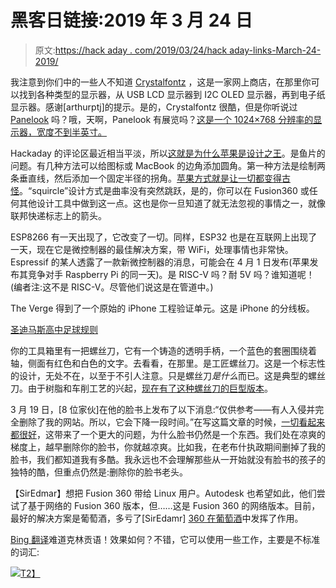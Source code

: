 # 黑客日链接:2019 年 3 月 24 日

> 原文:[https://hack aday . com/2019/03/24/hack aday-links-March-24-2019/](https://hackaday.com/2019/03/24/hackaday-links-march-24-2019/)

我注意到你们中的一些人不知道 [Crystalfontz](https://www.crystalfontz.com/) ，这是一家网上商店，在那里你可以找到各种类型的显示器，从 USB LCD 显示器到 I2C OLED 显示器，再到电子纸显示器。感谢[arthurptj]的提示。是的，Crystalfontz 很酷，但是你听说过 [Panelook](http://www.panelook.com/) 吗？哦，天啊，Panelook 有展览吗？[这是一个 1024×768 分辨率的显示器，宽度不到半英寸。](http://www.panelook.com/L3F04X-80401C_Epson_0.48_LCM_parameter_25712.html)

Hackaday 的评论区最近相当平淡，所以[这就是为什么苹果是设计之王](https://hackernoon.com/apples-icons-have-that-shape-for-a-very-good-reason-720d4e7c8a14)。是鱼片的问题。有几种方法可以给图标或 MacBook 的边角添加圆角。第一种方法是绘制两条垂直线，然后添加一个固定半径的拐角。[苹果方式就是让一切都变得古怪](https://en.wikipedia.org/wiki/Squircle)。“squircle”设计方式是曲率没有突然跳跃，是的，你可以在 Fusion360 或任何其他设计工具中做到这一点。这也是你一旦知道了就无法忽视的事情之一，就像联邦快递标志上的箭头。

ESP8266 有一天出现了，它改变了一切。同样，ESP32 也是在互联网上出现了一天，现在它是微控制器的最佳解决方案，带 WiFi，处理事情也非常快。Espressif 的某人透露了一款新微控制器的消息，可能会在 4 月 1 日发布(苹果发布其竞争对手 Raspberry Pi 的同一天)。是 RISC-V 吗？耐 5V 吗？谁知道呢！(编者注:这不是 RISC-V。尽管他们说这是在管道中。)

The Verge 得到了一个原始的 iPhone 工程验证单元。这是 iPhone 的分线板。

[圣迪马斯高中足球规则](https://twitter.com/BillandTed3/status/1108405344802242560)

你的工具箱里有一把螺丝刀，它有一个铸造的透明手柄，一个蓝色的套圈围绕着轴，侧面有红色和白色的文字。去看看，在那里。是工匠螺丝刀。这是一个标志性的设计，无处不在，以至于不引人注意。只是螺丝刀*是什么*而已。这是典型的螺丝刀。由于树脂和车削工艺的兴起，[现在有了这种螺丝刀的巨型版本](https://www.youtube.com/watch?v=nDdv93R1jUE)。

3 月 19 日，[8 位家伙]在他的脸书上发布了以下消息:“仅供参考——有人入侵并完全删除了我的网站。所以，它会下降一段时间。”在写这篇文章的时候，[一切看起来都很好](http://www.the8bitguy.com/)，这带来了一个更大的问题，为什么脸书仍然是一个东西。我们处在凉爽的梯度上，越早删除你的脸书，你就越凉爽。比如我，在老布什执政期间删掉了我的脸书，我们都知道我有多酷。我永远也不会理解那些从一开始就没有脸书的孩子的独特的酷，但重点仍然是:删除你的脸书老头。

【SirEdmar】想把 Fusion 360 带给 Linux 用户。Autodesk 也希望如此，他们尝试了基于网络的 Fusion 360 版本，但……这是 Fusion 360 的网络版本。目前，最好的解决方案是葡萄酒，多亏了[SirEdamr] [360 在葡萄酒](https://edmarhobby.blogspot.com/2019/03/running-fusion-360-in-linux-with-wine.html)中发挥了作用。

[Bing 翻译](https://www.bing.com/translator)难道克林贡语！效果如何？不错，它可以使用一些工作，主要是不标准的词汇:

[![](../Images/fcaa9592bfa81e03eb5a7e7182c482d8.png)T2】](https://hackaday.com/wp-content/uploads/2019/03/klingon.png)